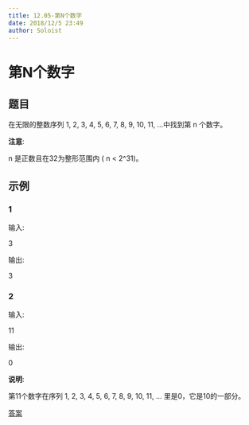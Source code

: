 ```yaml
---
title: 12.05-第N个数字
date: 2018/12/5 23:49
author: Soloist
---
```

    
# 第N个数字

## 题目

在无限的整数序列 1, 2, 3, 4, 5, 6, 7, 8, 9, 10, 11, ...中找到第 n 个数字。

**注意**:

n 是正数且在32为整形范围内 ( n < 2^31)。

## 示例

### 1

输入:

3

输出:

3

### 2

输入:

11

输出:

0

**说明**:

第11个数字在序列 1, 2, 3, 4, 5, 6, 7, 8, 9, 10, 11, ... 里是0，它是10的一部分。

[答案](https://github.com/aSoloist/java-algorithm/blob/master/code/12.05/Solution.java)